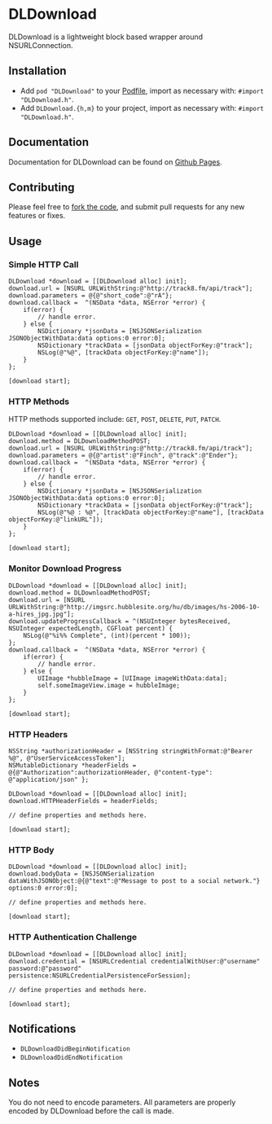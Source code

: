 # DLDownload
DLDownload is a lightweight block based wrapper around NSURLConnection.

## Installation
* Add `pod "DLDownload"` to your [Podfile](http://cocoapods.org), import as necessary with: `#import "DLDownload.h"`.
* Add `DLDownload.{h,m}` to your project, import as necessary with: `#import "DLDownload.h"`.

## Documentation
Documentation for DLDownload can be found on [Github Pages](http://enderlabs.github.io/DLDownload/).

## Contributing
Please feel free to [fork the code](http://github.com/enderlabs/DLDownload.git), and submit pull requests for any new features or fixes.

## Usage


### Simple HTTP Call
 
    DLDownload *download = [[DLDownload alloc] init];
    download.url = [NSURL URLWithString:@"http://track8.fm/api/track"];
    download.parameters = @{@"short_code":@"rA"};
    download.callback =  ^(NSData *data, NSError *error) {
        if(error) {
            // handle error.
        } else {
            NSDictionary *jsonData = [NSJSONSerialization JSONObjectWithData:data options:0 error:0];
            NSDictionary *trackData = [jsonData objectForKey:@"track"];
            NSLog(@"%@", [trackData objectForKey:@"name"]);
        }  
    };

    [download start];


### HTTP Methods

HTTP methods supported include: `GET`, `POST`, `DELETE`, `PUT`, `PATCH`.

    DLDownload *download = [[DLDownload alloc] init];
    download.method = DLDownloadMethodPOST;
    download.url = [NSURL URLWithString:@"http://track8.fm/api/track"];
    download.parameters = @{@"artist":@"Finch", @"track":@"Ender"};
    download.callback =  ^(NSData *data, NSError *error) {
        if(error) {
            // handle error.
        } else {
            NSDictionary *jsonData = [NSJSONSerialization JSONObjectWithData:data options:0 error:0];
            NSDictionary *trackData = [jsonData objectForKey:@"track"];
            NSLog(@"%@ : %@", [trackData objectForKey:@"name"], [trackData objectForKey:@"linkURL"]);
        }
    };

    [download start];


### Monitor Download Progress

    DLDownload *download = [[DLDownload alloc] init];
    download.method = DLDownloadMethodPOST;
    download.url = [NSURL URLWithString:@"http://imgsrc.hubblesite.org/hu/db/images/hs-2006-10-a-hires_jpg.jpg"];
    download.updateProgressCallback = ^(NSUInteger bytesReceived, NSUInteger expectedLength, CGFloat percent) {
        NSLog(@"%i%% Complete", (int)(percent * 100));
    };
    download.callback =  ^(NSData *data, NSError *error) {
        if(error) {
            // handle error.
        } else {
            UIImage *hubbleImage = [UIImage imageWithData:data];
            self.someImageView.image = hubbleImage;
        }
    };

    [download start];

### HTTP Headers

    NSString *authorizationHeader = [NSString stringWithFormat:@"Bearer %@", @"UserServiceAccessToken"];
    NSMutableDictionary *headerFields = @{@"Authorization":authorizationHeader, @"content-type": @"application/json" };

    DLDownload *download = [[DLDownload alloc] init];
    download.HTTPHeaderFields = headerFields;

    // define properties and methods here.

    [download start];


### HTTP Body

    DLDownload *download = [[DLDownload alloc] init];
    download.bodyData = [NSJSONSerialization dataWithJSONObject:@{@"text":@"Message to post to a social network."} options:0 error:0];

    // define properties and methods here.

    [download start];

### HTTP Authentication Challenge

    DLDownload *download = [[DLDownload alloc] init];
    download.credential = [NSURLCredential credentialWithUser:@"username" password:@"password" persistence:NSURLCredentialPersistenceForSession];

    // define properties and methods here.

    [download start];


## Notifications
* `DLDownloadDidBeginNotification`
* `DLDownloadDidEndNotification`

## Notes
You do not need to encode parameters. All parameters are properly encoded by DLDownload before the call is made.